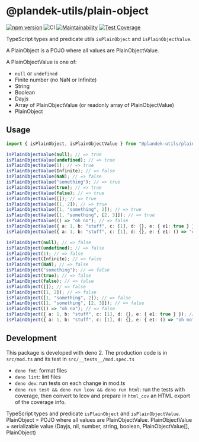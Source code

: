 # @plandek-utils/plain-object

[![npm version](https://badge.fury.io/js/%40plandek-utils%2Fplain-object.svg)](https://badge.fury.io/js/%40plandek-utils%2Fplain-object)
![CI](https://github.com/github/plandek-utils/plain-object/workflows/ci-master.yml/badge.svg)
[![Maintainability](https://api.codeclimate.com/v1/badges/8cbd695e92a5bd147519/maintainability)](https://codeclimate.com/github/plandek-utils/plain-object/maintainability)
[![Test Coverage](https://api.codeclimate.com/v1/badges/8cbd695e92a5bd147519/test_coverage)](https://codeclimate.com/github/plandek-utils/plain-object/test_coverage)

TypeScript types and predicate utils `isPlainObject` and `isPlainObjectValue`.

A PlainObject is a POJO where all values are PlainObjectValue.

A PlainObjectValue is one of:

- `null` or `undefined`
- Finite number (no NaN or Infinite)
- String
- Boolean
- Dayjs
- Array of PlainObjectValue (or readonly array of PlainObjectValue)
- PlainObject

## Usage

```ts
import { isPlainObject, isPlainObjectValue } from "@plandek-utils/plain-object";

isPlainObjectValue(null); // => true
isPlainObjectValue(undefined); // => true
isPlainObjectValue(1); // => true
isPlainObjectValue(Infinite); // => false
isPlainObjectValue(NaN); // => false
isPlainObjectValue("something"); // => true
isPlainObjectValue(true); // => true
isPlainObjectValue(false); // => true
isPlainObjectValue([]); // => true
isPlainObjectValue([1, 2]); // => true
isPlainObjectValue([1, "something", 2]); // => true
isPlainObjectValue([1, "something", [2, 3]]); // => true
isPlainObjectValue(() => "oh no"); // => false
isPlainObjectValue({ a: 1, b: "stuff", c: [1], d: {}, e: { e1: true } }); // => true
isPlainObjectValue({ a: 1, b: "stuff", c: [1], d: {}, e: { e1: () => "oh no" } }); // => false

isPlainObject(null); // => false
isPlainObject(undefined); // => false
isPlainObject(1); // => false
isPlainObject(Infinite); // => false
isPlainObject(NaN); // => false
isPlainObject("something"); // => false
isPlainObject(true); // => false
isPlainObject(false); // => false
isPlainObject([]); // => false
isPlainObject([1, 2]); // => false
isPlainObject([1, "something", 2]); // => false
isPlainObject([1, "something", [2, 3]]); // => false
isPlainObject(() => "oh no"); // => false
isPlainObject({ a: 1, b: "stuff", c: [1], d: {}, e: { e1: true } }); // => true
isPlainObject({ a: 1, b: "stuff", c: [1], d: {}, e: { e1: () => "oh no" } }); // => false
```

## Development

This package is developed with deno 2. The production code is in `src/mod.ts` and its test in
`src/__tests__/mod.spec.ts`

- `deno fmt`: format files
- `deno lint`: lint files
- `deno dev`: run tests on each change in mod.ts
- `deno run test && deno run lcov && deno run html`: run the tests with coverage, then convert to lcov and prepare in
  `html_cov` an HTML export of the coverage info.

TypeScript types and predicate `isPlainObject` and `isPlainObjectValue`. PlainObject = POJO where all values are
PlainObjectValue. PlainObjectValue = serializable value (Dayjs, nil, number, string, boolean, PlainObjectValue[],
PlainObject)
